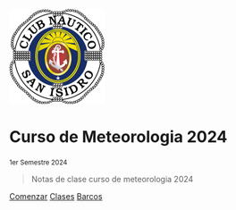 ![logo](images/CNSI.png)

# Curso de Meteorologia 2024

<small>1er Semestre 2024</small>
 
> Notas de clase curso de meteorologia 2024



[Comenzar](#inicio)
[Clases](clases/README.md)
[Barcos](#barcos)

<!-- background image ![](_media/bg.jpeg) -->



